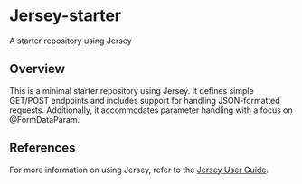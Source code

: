 # Jersey-starter
A starter repository using Jersey

## Overview
This is a minimal starter repository using Jersey. It defines simple GET/POST endpoints and includes support for handling JSON-formatted requests. Additionally, it accommodates parameter handling with a focus on @FormDataParam.

## References
For more information on using Jersey, refer to the [Jersey User Guide](https://eclipse-ee4j.github.io/jersey.github.io/documentation/latest/user-guide.html).
